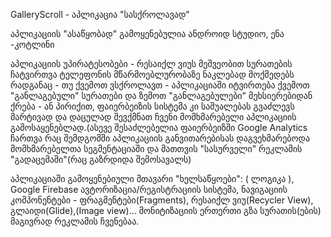 GalleryScroll - აპლიკაცია  "სასქროლავად"

აპლიკაციის "ასაწყობად" გამოყენებულია ანდროიდ სტუდიო, ენა -კოტლინი

აპლიკაციის უპირატესობები - რესაიქლ ვიუს მეშვეობით სურათების ჩატვირთვა ტელეფონის მწარმოებლურობაზე ნაკლებად მოქმედებს რადგანაც - თუ ქვემოთ ვსქროლავთ - აპლიკაციაში იტვირთება ქვემოთ "განლაგებული" სურათები და ზემოთ "განლაგებულები" მეხსიერებიდან ქრება - ან პირიქით,
ფაიერბეიზის სისტემა კი საშუალებას გვაძლევს მარტივად და დაცულად შევქმნათ ჩვენი მომხმარებელი აპლიკაციის გამოსაყენებლად.(ასევე შესაძლებელია ფაიერბეიზში Google Analytics ჩართვა რაც შემდგომში აპლიკაციის განვითარებისას დაგვეხმარებოდა მომხმარებელთა სეგმენტაციაში და მათთვის "სასურველი" რეკლამის "გადაცემაში"(რაც გაზრდიდა შემოსავალს)

აპლიკაციაში გამოყენებიული მთავარი "ხელსაწყოები":      (   ლოგიკა   ),      Google Firebase ავტორიზაცია/რეგისტრაციის სისტემა, ნავიგაციის კომპონენტები - ფრაგმენტები(Fragments), რესაიქლ ვიუ(Recycler View), გლაიდი(Glide),(Image view)...
მონიტიზაციის ერთერთი გზა სურათის(ების) მაგივრად რეკლამის ჩვენებაა.
